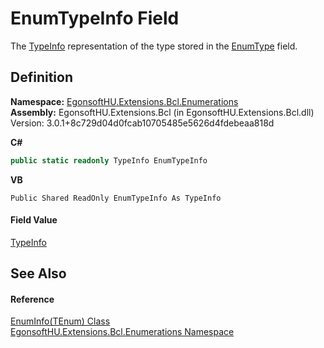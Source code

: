 # EnumTypeInfo Field


The <a href="https://learn.microsoft.com/dotnet/api/system.reflection.typeinfo" target="_blank" rel="noopener noreferrer">TypeInfo</a> representation of the type stored in the <a href="F_EgonsoftHU_Extensions_Bcl_Enumerations_EnumInfo_1_EnumType.md">EnumType</a> field.



## Definition
**Namespace:** <a href="N_EgonsoftHU_Extensions_Bcl_Enumerations.md">EgonsoftHU.Extensions.Bcl.Enumerations</a>  
**Assembly:** EgonsoftHU.Extensions.Bcl (in EgonsoftHU.Extensions.Bcl.dll) Version: 3.0.1+8c729d04d0fcab10705485e5626d4fdebeaa818d

**C#**
``` C#
public static readonly TypeInfo EnumTypeInfo
```
**VB**
``` VB
Public Shared ReadOnly EnumTypeInfo As TypeInfo
```



#### Field Value
<a href="https://learn.microsoft.com/dotnet/api/system.reflection.typeinfo" target="_blank" rel="noopener noreferrer">TypeInfo</a>

## See Also


#### Reference
<a href="T_EgonsoftHU_Extensions_Bcl_Enumerations_EnumInfo_1.md">EnumInfo(TEnum) Class</a>  
<a href="N_EgonsoftHU_Extensions_Bcl_Enumerations.md">EgonsoftHU.Extensions.Bcl.Enumerations Namespace</a>  
